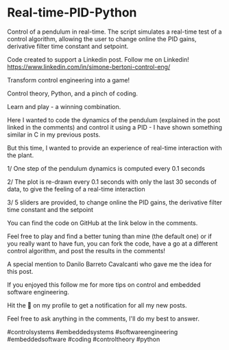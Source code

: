 # Real-time-PID-Python

Control of a pendulum in real-time. The script simulates a real-time test of a control algorithm, allowing the user to change online the PID gains, derivative filter time constant and setpoint.

Code created to support a Linkedin post. Follow me on Linkedin! https://www.linkedin.com/in/simone-bertoni-control-eng/

Transform control engineering into a game!

Control theory, Python, and a pinch of coding.

Learn and play - a winning combination.

Here I wanted to code the dynamics of the pendulum (explained in the post linked in the comments) and control it using a PID - I have shown something similar in C in my previous posts.

But this time, I wanted to provide an experience of real-time interaction with the plant.

1/ One step of the pendulum dynamics is computed every 0.1 seconds

2/ The plot is re-drawn every 0.1 seconds with only the last 30 seconds of data, to give the feeling of a real-time interaction

3/ 5 sliders are provided, to change online the PID gains, the derivative filter time constant and the setpoint

You can find the code on GitHub at the link below in the comments.

Feel free to play and find a better tuning than mine (the default one) or if you really want to have fun, you can fork the code, have a go at a different control algorithm, and post the results in the comments!

A special mention to Danilo Barreto Cavalcanti who gave me the idea for this post.

If you enjoyed this follow me for more tips on control and embedded software engineering.

Hit the 🔔 on my profile to get a notification for all my new posts.

Feel free to ask anything in the comments, I'll do my best to answer.

#controlsystems #embeddedsystems #softwareengineering #embeddedsoftware #coding #controltheory #python
